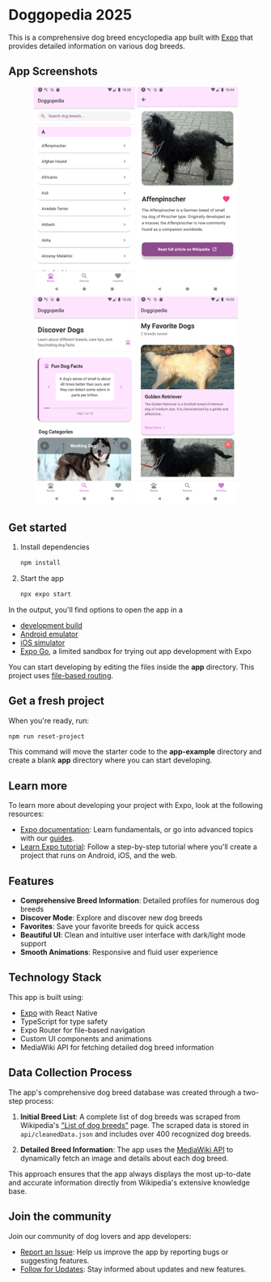 # Doggopedia 2025

This is a comprehensive dog breed encyclopedia app built with [Expo](https://expo.dev) that provides detailed information on various dog breeds.

## App Screenshots

<div align="center">
  <img src="./assets/Google%20Play%20Store/home_screen.png" alt="Home Screen" width="200"/>
   <img src="./assets/Google%20Play%20Store/dog_information.png" alt="Dog Information" width="200"/>
  <img src="./assets/Google%20Play%20Store/discover.png" alt="Discover" width="200"/>
  <img src="./assets/Google%20Play%20Store/favorites.png" alt="Favorites" width="200"/>
</div>

## Get started

1. Install dependencies

   ```bash
   npm install
   ```

2. Start the app

   ```bash
   npx expo start
   ```

In the output, you'll find options to open the app in a

- [development build](https://docs.expo.dev/develop/development-builds/introduction/)
- [Android emulator](https://docs.expo.dev/workflow/android-studio-emulator/)
- [iOS simulator](https://docs.expo.dev/workflow/ios-simulator/)
- [Expo Go](https://expo.dev/go), a limited sandbox for trying out app development with Expo

You can start developing by editing the files inside the **app** directory. This project uses [file-based routing](https://docs.expo.dev/router/introduction).

## Get a fresh project

When you're ready, run:

```bash
npm run reset-project
```

This command will move the starter code to the **app-example** directory and create a blank **app** directory where you can start developing.

## Learn more

To learn more about developing your project with Expo, look at the following resources:

- [Expo documentation](https://docs.expo.dev/): Learn fundamentals, or go into advanced topics with our [guides](https://docs.expo.dev/guides).
- [Learn Expo tutorial](https://docs.expo.dev/tutorial/introduction/): Follow a step-by-step tutorial where you'll create a project that runs on Android, iOS, and the web.

## Features

- **Comprehensive Breed Information**: Detailed profiles for numerous dog breeds
- **Discover Mode**: Explore and discover new dog breeds
- **Favorites**: Save your favorite breeds for quick access
- **Beautiful UI**: Clean and intuitive user interface with dark/light mode support
- **Smooth Animations**: Responsive and fluid user experience

## Technology Stack

This app is built using:

- [Expo](https://expo.dev) with React Native
- TypeScript for type safety
- Expo Router for file-based navigation
- Custom UI components and animations
- MediaWiki API for fetching detailed dog breed information

## Data Collection Process

The app's comprehensive dog breed database was created through a two-step process:

1. **Initial Breed List**: A complete list of dog breeds was scraped from Wikipedia's ["List of dog breeds"](https://en.wikipedia.org/wiki/List_of_dog_breeds) page. The scraped data is stored in `api/cleanedData.json` and includes over 400 recognized dog breeds.

2. **Detailed Breed Information**: The app uses the [MediaWiki API](https://www.mediawiki.org/wiki/API:Main_page) to dynamically fetch an image and details about each dog breed.

This approach ensures that the app always displays the most up-to-date and accurate information directly from Wikipedia's extensive knowledge base.

## Join the community

Join our community of dog lovers and app developers:

- [Report an Issue](https://github.com/yangliudev/doggopedia2025/issues): Help us improve the app by reporting bugs or suggesting features.
- [Follow for Updates](https://github.com/yangliudev): Stay informed about updates and new features.
